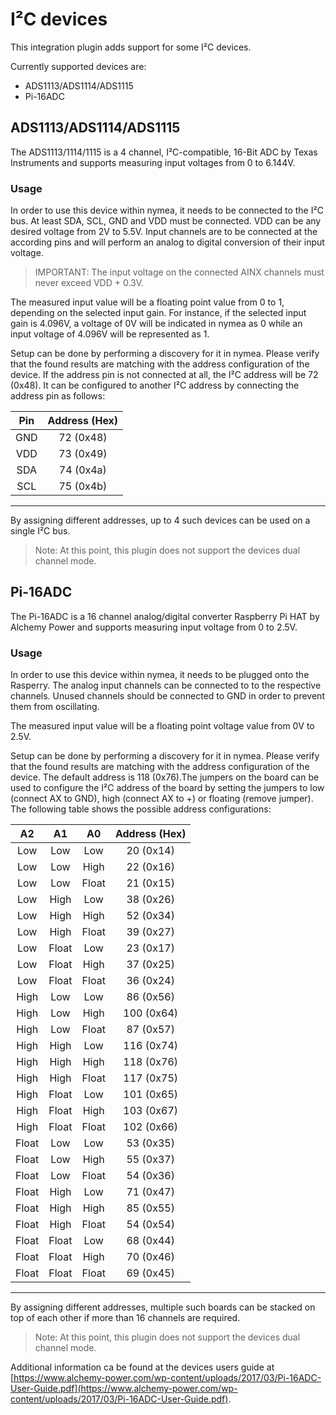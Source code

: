 # I²C devices

This integration plugin adds support for some I²C devices.

Currently supported devices are:

* ADS1113/ADS1114/ADS1115
* Pi-16ADC

## ADS1113/ADS1114/ADS1115

The ADS1113/1114/1115 is a 4 channel, I²C-compatible, 16-Bit ADC by Texas Instruments and supports
measuring input voltages from 0 to 6.144V.

### Usage

In order to use this device within nymea, it needs to be connected to the I²C bus. At least SDA, 
SCL, GND and VDD must be connected. VDD can be any desired voltage from 2V to 5.5V. Input channels
are to be connected at the according pins and will perform an analog to digital conversion of their
input voltage.

> IMPORTANT: The input voltage on the connected AINX channels must never exceed VDD + 0.3V.

The measured input value will be a floating point value from 0 to 1, depending on the selected input gain.
For instance, if the selected input gain is 4.096V, a voltage of 0V will be indicated in nymea as
0 while an input voltage of 4.096V will be represented as 1.

Setup can be done by performing a discovery for it in nymea. Please verify that the found results 
are matching with the address configuration of the device. If the address pin is not connected
at all, the I²C address will be 72 (0x48). It can be configured to another I²C address by connecting
the address pin as follows:

| Pin | Address (Hex) |
|:---:|:-------------:|
| GND | 72 (0x48)     |
| VDD | 73 (0x49)     |
| SDA | 74 (0x4a)     |
| SCL | 75 (0x4b)     |
-----------------------

By assigning different addresses, up to 4 such devices can be used on a single I²C bus.

> Note: At this point, this plugin does not support the devices dual channel mode.

## Pi-16ADC

The Pi-16ADC is a 16 channel analog/digital converter Raspberry Pi HAT by Alchemy Power and
supports measuring input voltage from 0 to 2.5V.

### Usage

In order to use this device within nymea, it needs to be plugged onto the Rasperry. The
analog input channels can be connected to to the respective channels. Unused channels
should be connected to GND in order to prevent them from oscillating.

The measured input value will be a floating point voltage value from 0V to 2.5V.

Setup can be done by performing a discovery for it in nymea. Please verify that the found results
are matching with the address configuration of the device. The default address is 118 (0x76).The 
jumpers on the board can be used to configure the I²C address of the board by setting the jumpers
to low (connect AX to GND), high (connect AX to +) or floating (remove jumper). The following 
table shows the possible address configurations:

| A2    | A1    | A0    | Address (Hex) |
|:-----:|:-----:|:-----:|:-------------:|
| Low   | Low   | Low   | 20 (0x14)     |
| Low   | Low   | High  | 22 (0x16)     |
| Low   | Low   | Float | 21 (0x15)     |
| Low   | High  | Low   | 38 (0x26)     |
| Low   | High  | High  | 52 (0x34)     |
| Low   | High  | Float | 39 (0x27)     |
| Low   | Float | Low   | 23 (0x17)     |
| Low   | Float | High  | 37 (0x25)     |
| Low   | Float | Float | 36 (0x24)     |
| High  | Low   | Low   | 86 (0x56)     |
| High  | Low   | High  | 100 (0x64)    |
| High  | Low   | Float | 87 (0x57)     |
| High  | High  | Low   | 116 (0x74)    |
| High  | High  | High  | 118 (0x76)    |
| High  | High  | Float | 117 (0x75)    |
| High  | Float | Low   | 101 (0x65)    |
| High  | Float | High  | 103 (0x67)    |
| High  | Float | Float | 102 (0x66)    |
| Float | Low   | Low   | 53 (0x35)     |
| Float | Low   | High  | 55 (0x37)     |
| Float | Low   | Float | 54 (0x36)     |
| Float | High  | Low   | 71 (0x47)     |
| Float | High  | High  | 85 (0x55)     |
| Float | High  | Float | 54 (0x54)     |
| Float | Float | Low   | 68 (0x44)     |
| Float | Float | High  | 70 (0x46)     |
| Float | Float | Float | 69 (0x45)     |
-----------------------------------------

By assigning different addresses, multiple such boards can be stacked on top of each other if
more than 16 channels are required.

> Note: At this point, this plugin does not support the devices dual channel mode.

Additional information ca be found at the devices users guide at 
[https://www.alchemy-power.com/wp-content/uploads/2017/03/Pi-16ADC-User-Guide.pdf](https://www.alchemy-power.com/wp-content/uploads/2017/03/Pi-16ADC-User-Guide.pdf).
